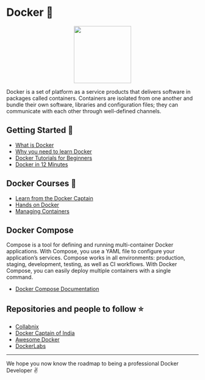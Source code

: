 # Docker :whale:

<p align="center"><img  height="150" src="https://i.ibb.co/rM23xbk/docker.jpg"></p>

Docker is a set of platform as a service products that delivers software in packages called containers. Containers are isolated from one another and bundle their own software, libraries and configuration files; they can communicate with each other through well-defined channels.

## Getting Started :book:

- [What is Docker](https://www.youtube.com/watch?v=lcQfQRDAMpQ)
- [Why you need to learn Docker](https://www.youtube.com/watch?v=eGz9DS-aIeY&t=796s)
- [Docker Tutorials for Beginners](https://www.youtube.com/watch?v=fqMOX6JJhGo)
- [Docker in 12 Minutes](https://www.youtube.com/watch?v=YFl2mCHdv24)

## Docker Courses :blue_book:

- [Learn from the Docker Captain](https://www.udemy.com/course/docker-mastery/)
- [Hands on Docker](https://www.udemy.com/course/hands-on-with-docker-and-docker-compose/)
- [Managing Containers](https://www.pluralsight.com/paths/managing-containers-with-docker)

## Docker Compose
Compose is a tool for defining and running multi-container Docker applications. With Compose, you use a YAML file to configure your application’s services. Compose works in all environments: production, staging, development, testing, as well as CI workflows. With Docker Compose, you can easily deploy multiple containers with a single command.

- [Docker Compose Documentation](https://docs.docker.com/compose/)

## Repositories and people to follow :star:

- [Collabnix](https://github.com/ajeetraina/collabnix)
- [Docker Captain of India](https://github.com/ajeetraina)
- [Awesome Docker](https://github.com/veggiemonk/awesome-docker)
- [DockerLabs](https://github.com/DiptoChakrabarty/dockerlabs)

<hr>

We hope you now know the roadmap to being a professional Docker Developer :v:
